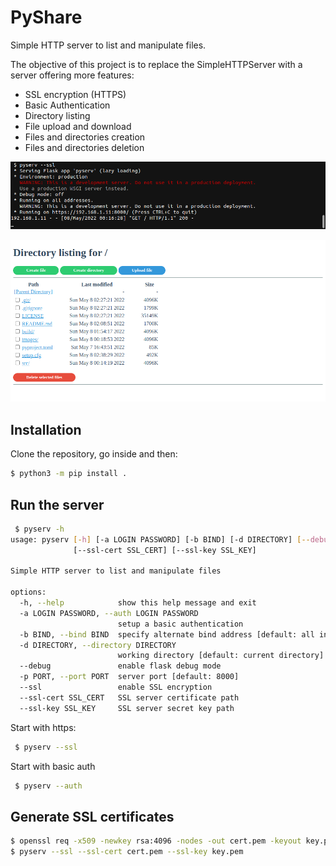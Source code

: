 PyShare
=======

Simple HTTP server to list and manipulate files.

The objective of this project is to replace the SimpleHTTPServer with a server offering more features:
- SSL encryption (HTTPS)
- Basic Authentication
- Directory listing
- File upload and download
- Files and directories creation
- Files and directories deletion

![alt text](images/command.png)

![alt text](images/server.png)

Installation
------------

Clone the repository, go inside and then:
```bash
$ python3 -m pip install .
```

Run the server
----------------

```bash
 $ pyserv -h                
usage: pyserv [-h] [-a LOGIN PASSWORD] [-b BIND] [-d DIRECTORY] [--debug] [-p PORT] [--ssl]
              [--ssl-cert SSL_CERT] [--ssl-key SSL_KEY]

Simple HTTP server to list and manipulate files

options:
  -h, --help            show this help message and exit
  -a LOGIN PASSWORD, --auth LOGIN PASSWORD
                        setup a basic authentication
  -b BIND, --bind BIND  specify alternate bind address [default: all interfaces](default: 0.0.0.0)
  -d DIRECTORY, --directory DIRECTORY
                        working directory [default: current directory]
  --debug               enable flask debug mode
  -p PORT, --port PORT  server port [default: 8000]
  --ssl                 enable SSL encryption
  --ssl-cert SSL_CERT   SSL server certificate path
  --ssl-key SSL_KEY     SSL server secret key path

```

Start with https:
```bash
 $ pyserv --ssl
```

Start with basic auth
```bash
 $ pyserv --auth
```

Generate SSL certificates
-------------------------

```bash
$ openssl req -x509 -newkey rsa:4096 -nodes -out cert.pem -keyout key.pem -days 365
$ pyserv --ssl --ssl-cert cert.pem --ssl-key key.pem 
```
